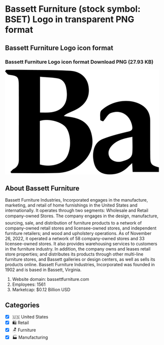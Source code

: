 # Bassett Furniture (stock symbol: BSET) Logo in transparent PNG format

## Bassett Furniture Logo icon format

### Bassett Furniture Logo icon format Download PNG (27.93 KB)

![Bassett Furniture Logo icon format Download PNG (27.93 KB)](/img/orig/BSET-ddfb07e6.png)

## About Bassett Furniture

Bassett Furniture Industries, Incorporated engages in the manufacture, marketing, and retail of home furnishings in the United States and internationally. It operates through two segments: Wholesale and Retail company-owned Stores. The company engages in the design, manufacture, sourcing, sale, and distribution of furniture products to a network of company-owned retail stores and licensee-owned stores, and independent furniture retailers; and wood and upholstery operations. As of November 26, 2022, it operated a network of 58 company-owned stores and 33 licensee-owned stores. It also provides warehousing services to customers in the furniture industry. In addition, the company owns and leases retail store properties; and distributes its products through other multi-line furniture stores, and Bassett galleries or design centers, as well as sells its products online. Bassett Furniture Industries, Incorporated was founded in 1902 and is based in Bassett, Virginia.

1. Website domain: bassettfurniture.com
2. Employees: 1561
3. Marketcap: $0.12 Billion USD


## Categories
- [x] 🇺🇸 United States
- [x] 🛍️ Retail
- [x] 🪑 Furniture
- [x] 🏭 Manufacturing

